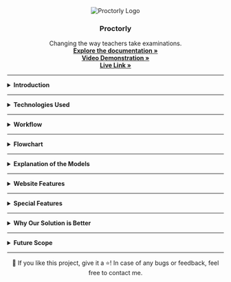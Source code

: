 <div align="center">
  <img src="/bg.png" alt="Proctorly Logo" width="600">
  <h3 align="center">Proctorly</h3>
  <p align="center">
    Changing the way teachers take examinations.<br>
    <a href="https://drive.google.com/file/d/1puIcRyWItdE2-pTWHhgJz0qi02GhnM7B/view?usp=sharing" target="_blank"><strong>Explore the documentation »</strong></a><br>
    <a href="https://drive.google.com/file/d/1NHX17gKy4-LE6jCwOkYACrjM3rxl5sKI/view?usp=sharing" target="_blank"><strong>Video Demonstration »</strong></a><br>
    <a href="https://proctorly-web1.netlify.app" target="_blank"><strong>Live Link »</strong></a>
  </p>
</div>

<hr>

<details>
  <summary><strong>Introduction</strong></summary>
  <br>
  <p>
    With the onset of COVID-19, students and teachers across the globe were forced to shift to online teaching. The lectures started being held over Google Meet or Zoom, but none of these platforms had a solution for proctoring online examinations.
  </p>
  <p>
    Human proctors were unable to monitor each student carefully, leading to massive cheating and misconduct in exams.
  </p>
  <p>
    <strong>Our vision</strong> was to develop an automated Artificial Intelligence-based proctoring system that:
  </p>
  <ul>
    <li>Replaces human proctors and ensures stricter monitoring</li>
    <li>Detects similarities in student submissions and reports them</li>
    <li>Reduces misconduct and maintains academic integrity</li>
  </ul>
</details>

<hr>

<details>
  <summary><strong>Technologies Used</strong></summary>
  <br>
  <p><strong>Integrated Development Environment (IDE):</strong> Google Colab, PyCharm, Replit</p>
  <p><strong>Programming Languages:</strong> Python, JavaScript, HTML, CSS, JSX</p>
  <p><strong>Frameworks &amp; Libraries:</strong></p>
  <ul>
    <li>TensorFlow</li>
    <li>Keras</li>
    <li>OpenCV</li>
    <li>NumPy</li>
    <li>Matplotlib</li>
    <li>Speech Recognition</li>
    <li>Scikit-Learn</li>
    <li>ReactJS</li>
    <li>TailwindCSS</li>
    <li>Animate.css</li>
    <li>Tachyons</li>
  </ul>
  <p><strong>Deep Learning Architectures Used:</strong></p>
  <ul>
    <li>Convolutional Neural Network</li>
    <li>Recurrent Neural Network</li>
    <li>YOLOv4 with Darknet</li>
    <li>Gensim.models</li>
    <li>Pyaudio</li>
    <li>Dlib</li>
  </ul>
</details>

<hr>

<details>
  <summary><strong>Workflow</strong></summary>
  <br>
  <ol>
    <li>The teacher/university shares the exam link</li>
    <li>Students log in to the website</li>
    <li>ML models detect cheating attempts in real time</li>
    <li>A log of suspicious activities is sent to the teacher/examiner</li>
    <li>Students submit their exams</li>
    <li>Answers are cross-checked for collaborative cheating</li>
    <li>The final reports (with confidential info redacted) are sent to the teacher</li>
    <li>The result is announced</li>
    <li><strong>Outcome:</strong> No cheating, benefiting both students and teachers!</li>
  </ol>
</details>

<hr>

<details>
  <summary><strong>Flowchart</strong></summary>
  <br>
  <p align="center">
    <img src="flowchart.JPG" alt="Flowchart" width="600">
  </p>
</details>

<hr>

<details>
  <summary><strong>Explanation of the Models</strong></summary>
  <br>
  <ol>
    <li><strong>Mouth Movement Tracking:</strong> Detects if a student speaks during the exam.</li>
    <li><strong>Person Counting:</strong> Detects the number of individuals in the room.</li>
    <li><strong>Malicious Object Detection:</strong> Identifies cheating materials (books, phones, notes, etc.).</li>
    <li><strong>Answer Similarity Checker:</strong> Identifies collaborative/direct copying in student responses.</li>
    <li><strong>Speech Recognition Surveillance:</strong> Detects spoken words related to the exam questions.</li>
    <li><strong>Headphone Detection:</strong> Checks if a student is using an audio device.</li>
    <li><strong>Eye Tracking:</strong> Monitors eye movements to detect suspicious behavior.</li>
  </ol>
</details>

<hr>

<details>
  <summary><strong>Website Features</strong></summary>
  <br>
  <ul>
    <li><strong>Tab Switch Detection</strong></li>
    <li><strong>Copy-Paste Detection</strong></li>
    <li><strong>Warning System</strong></li>
    <li><strong>User-Friendly Interface</strong></li>
  </ul>
</details>

<hr>

<details>
  <summary><strong>Special Features</strong></summary>
  <br>
  <ol>
    <li><strong>Parallel Processing:</strong> Multi-threaded models ensure low latency and high efficiency.</li>
    <li><strong>Privacy-Focused:</strong> No student data is stored; reports contain limited anonymized data.</li>
    <li><strong>Zero Setup:</strong> Students don’t need any additional hardware or software.</li>
    <li><strong>Student-Centric:</strong> Designed to be stress-free for students while ensuring fairness.</li>
    <li><strong>Cost-Effective:</strong> AI-based monitoring is cheaper than hiring human proctors.</li>
  </ol>
</details>

<hr>

<details>
  <summary><strong>Why Our Solution is Better</strong></summary>
  <br>
  <ol>
    <li><strong>Higher Accuracy:</strong> AI ensures each student is monitored at all times.</li>
    <li><strong>Immediate Action:</strong> Anomalies are reported in real time.</li>
    <li><strong>Remote Accessibility:</strong> Can be deployed for online examinations easily.</li>
    <li><strong>Privacy-Focused:</strong> No recorded videos or images are stored, preventing misuse.</li>
  </ol>
</details>

<hr>

<details>
  <summary><strong>Future Scope</strong></summary>
  <br>
  <ol>
    <li>Develop a full-fledged commercial product.</li>
    <li>Enhance the accuracy of the headphone detection model.</li>
    <li>Use improved datasets for better model performance.</li>
    <li>Optimize model efficiency with better algorithms.</li>
    <li>Create an end-to-end proctoring solution for universities.</li>
  </ol>
</details>

<hr>

<!-- FOOTER -->
<div align="center">
  💙 If you like this project, give it a ⭐! In case of any bugs or feedback, feel free to contact me.
</div>
